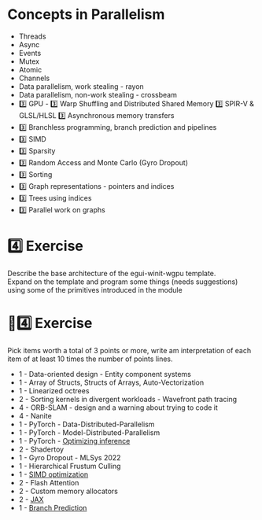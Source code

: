 # Concepts in Parallelism

* Threads
* Async
* Events
* Mutex
* Atomic
* Channels
* Data parallelism, work stealing - rayon
* Data parallelism, non-work stealing - crossbeam
* 3️⃣ GPU - 3️⃣ Warp Shuffling and Distributed Shared Memory 3️⃣ SPIR-V & GLSL/HLSL 3️⃣ Asynchronous memory transfers 
* 3️⃣ Branchless programming, branch prediction and pipelines
* 3️⃣ SIMD
* 3️⃣ Sparsity
* 3️⃣ Random Access and Monte Carlo (Gyro Dropout)
* 3️⃣ Sorting
* 3️⃣ Graph representations - pointers and indices
* 3️⃣ Trees using indices
* 3️⃣ Parallel work on graphs

# 4️⃣ Exercise
Describe the base architecture of the egui-winit-wgpu template.  
Expand on the template and program some things (needs suggestions)  
using some of the primitives introduced in the module

# 🧬4️⃣ Exercise
Pick items worth a total of 3 points or more, write am interpretation of each
item of at least 10 times the number of points lines.

* 1 - Data-oriented design - Entity component systems
* 1 - Array of Structs, Structs of Arrays, Auto-Vectorization
* 1 - Linearized octrees
* 2 - Sorting kernels in divergent workloads - Wavefront path tracing
* 4 - ORB-SLAM - design and a warning about trying to code it
* 4 - Nanite
* 1 - PyTorch - Data-Distributed-Parallelism
* 1 - PyTorch - Model-Distributed-Parallelism
* 1 - PyTorch - [Optimizing inference](https://pytorch.org/blog/optimizing-libtorch/?hss_channel=lcp-78618366)
* 2 - Shadertoy
* 1 - Gyro Dropout - MLSys 2022
* 1 - Hierarchical Frustum Culling
* 1 - [SIMD optimization](https://ipthomas.com/blog/2023/07/n-times-faster-than-c-where-n-128/)
* 2 - Flash Attention
* 2 - Custom memory allocators
* 2 - [JAX](https://jax.readthedocs.io/en/latest/notebooks/Common_Gotchas_in_JAX.html)
* 1 - [Branch Prediction](https://stackoverflow.com/questions/11227809/why-is-processing-a-sorted-array-faster-than-processing-an-unsorted-array)
